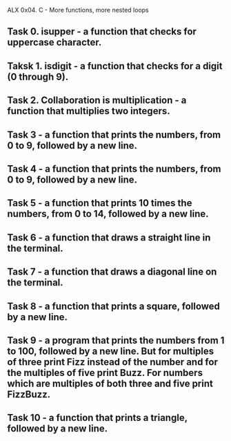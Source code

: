 ALX 0x04. C - More functions, more nested loops

## Task 0. isupper  - a function that checks for uppercase character.

## Taksk 1. isdigit - a function that checks for a digit (0 through 9).

## Task 2. Collaboration is multiplication  - a function that multiplies two integers.

## Task 3 - a function that prints the numbers, from 0 to 9, followed by a new line.

## Task 4 - a function that prints the numbers, from 0 to 9, followed by a new line.

## Task 5 - a function that prints 10 times the numbers, from 0 to 14, followed by a new line.

## Task 6 - a function that draws a straight line in the terminal.

## Task 7 - a function that draws a diagonal line on the terminal.

## Task 8 - a function that prints a square, followed by a new line.

## Task 9 -  a program that prints the numbers from 1 to 100, followed by a new line. But for multiples of three print Fizz instead of the number and for the multiples of five print Buzz. For numbers which are multiples of both three and five print FizzBuzz.

## Task 10 - a function that prints a triangle, followed by a new line.
